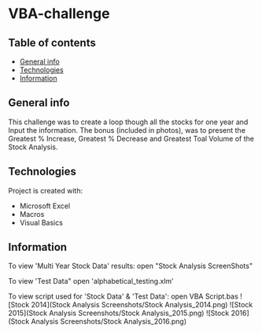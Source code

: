 # VBA-challenge
## Table of contents
* [General info](#general-info)
* [Technologies](#technologies)
* [Information](#information)

## General info
This challenge was to create a loop though all the stocks for one year and Input the information. The bonus (included in photos), was to present the Greatest % Increase, Greatest % Decrease and Greatest Toal Volume of the Stock Analysis.
	
## Technologies
Project is created with:
* Microsoft Excel
* Macros
* Visual Basics
	
## Information
To view 'Multi Year Stock Data' results:
	open "Stock Analysis ScreenShots"

To view 'Test Data"
	open 'alphabetical_testing.xlm'

To view script used for 'Stock Data' & 'Test Data':
	open VBA Script.bas
![Stock 2014](Stock Analysis Screenshots/Stock Analysis_2014.png)
![Stock 2015](Stock Analysis Screenshots/Stock Analysis_2015.png)
![Stock 2016](Stock Analysis Screenshots/Stock Analysis_2016.png)
